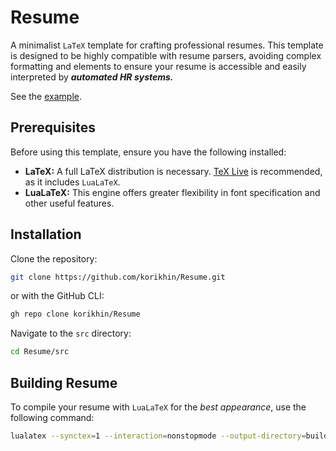 # Resume

A minimalist `LaTeX` template for crafting professional resumes. This template is designed to be highly compatible with resume parsers, avoiding complex formatting and elements to ensure your resume is accessible and easily interpreted by _**automated HR systems.**_

See the [example](examples/example.pdf "Example").

## Prerequisites

Before using this template, ensure you have the following installed:

- **LaTeX:** A full LaTeX distribution is necessary. [TeX Live](https://tug.org/texlive/) is recommended, as it includes `LuaLaTeX`.
- **LuaLaTeX:** This engine offers greater flexibility in font specification and other useful features.

## Installation

Clone the repository:

```sh
git clone https://github.com/korikhin/Resume.git
```

or with the GitHub CLI:

```sh
gh repo clone korikhin/Resume
```

Navigate to the `src` directory:

```sh
cd Resume/src
```

## Building Resume

To compile your resume with `LuaLaTeX` for the _best appearance_, use the following command:

```sh
lualatex --synctex=1 --interaction=nonstopmode --output-directory=build main.tex
```

